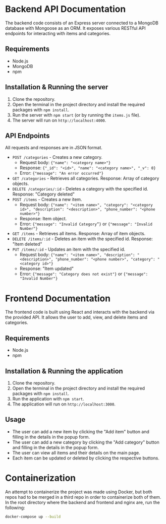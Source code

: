 # Backend API Documentation

The backend code consists of an Express server connected to a MongoDB database with Mongoose as an ORM. It exposes various RESTful API endpoints for interacting with items and categories.

## Requirements

- Node.js
- MongoDB
- npm

## Installation & Running the server

1. Clone the repository.
2. Open the terminal in the project directory and install the required packages with `npm install`.
3. Run the server with `npm start` (or by running the `items.js` file).
4. The server will run on `http://localhost:4000`.

## API Endpoints

All requests and responses are in JSON format.

- `POST /categories` - Creates a new category.
  - Request body: `{"name": "<category name>"}`
  - Response: `{"_id": "<id>", "name": "<category name>", "_v": 0}`
  - Error: `{"message": "An error occurred"}`
- `GET /categories` - Retrieves all categories. Response: Array of category objects.
- `DELETE /categories/:id` - Deletes a category with the specified id. Response: "Category deleted"
- `POST /items` - Creates a new item.
  - Request body: `{"name": "<item name>", "category": "<category id>", "description": "<description>", "phone_number": "<phone number>"}`
  - Response: Item object.
  - Error: `{"message": "Invalid Category”}` or `{"message": "Invalid Number"}`
- `GET /items` - Retrieves all items. Response: Array of item objects.
- `DELETE /items/:id` - Deletes an item with the specified id. Response: "Item deleted"
- `PUT /items/:id` - Updates an item with the specified id.
  - Request body: `{"name": "<item name>", "description": "<description>", "phone_number": "<phone number>", "category": "<category id>"}`
  - Response: "Item updated"
  - Error: `{"message": "Category does not exist"}` or `{"message": "Invalid Number"}`

# Frontend Documentation

The frontend code is built using React and interacts with the backend via the provided API. It allows the user to add, view, and delete items and categories.

## Requirements

- Node.js
- npm

## Installation & Running the application

1. Clone the repository.
2. Open the terminal in the project directory and install the required packages with `npm install`.
3. Run the application with `npm start`.
4. The application will run on `http://localhost:3000`.

## Usage

- The user can add a new item by clicking the "Add item" button and filling in the details in the popup form.
- The user can add a new category by clicking the "Add category" button and filling in the details in the popup form.
- The user can view all items and their details on the main page.
- Each item can be updated or deleted by clicking the respective buttons.

# Containerization

An attempt to containerize the project was made using Docker, but both repos had to be merged in a third repo in order to containerize both of them. In the root directory where the backend and frontend and nginx are, run the following:

```bash
docker-compose up --build
